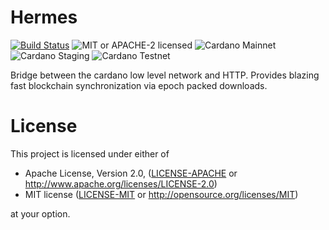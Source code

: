 # Hermes

[![Build Status](https://travis-ci.org/input-output-hk/rust-cardano.svg?branch=master)](https://travis-ci.org/input-output-hk/rust-cardano)
![MIT or APACHE-2 licensed](https://img.shields.io/badge/licensed-MIT%20or%20APACHE--2-blue.svg)
![Cardano Mainnet](https://img.shields.io/badge/Cardano%20Ada-mainnet-brightgreen.svg)
![Cardano Staging](https://img.shields.io/badge/Cardano%20Ada-staging-brightgreen.svg)
![Cardano Testnet](https://img.shields.io/badge/Cardano%20Ada-testnet-orange.svg)

Bridge between the cardano low level network and HTTP. Provides blazing fast blockchain
synchronization via epoch packed downloads.

# License

This project is licensed under either of

 * Apache License, Version 2.0, ([LICENSE-APACHE](LICENSE-APACHE) or
   http://www.apache.org/licenses/LICENSE-2.0)
 * MIT license ([LICENSE-MIT](LICENSE-MIT) or
   http://opensource.org/licenses/MIT)

at your option.
